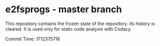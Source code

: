 # e2fsprogs - master branch

This repository contains the frozen state of the repository.
Its history is cleared. It is used only for static code
analysis with Codacy.

Commit Time: 1712375716